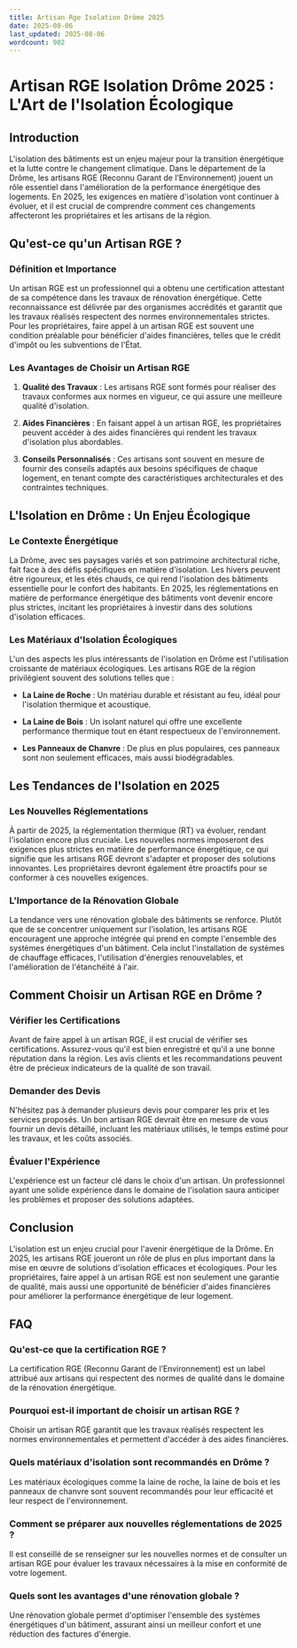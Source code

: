 ```yaml
---
title: Artisan Rge Isolation Drôme 2025
date: 2025-08-06
last_updated: 2025-08-06
wordcount: 902
---
```


# Artisan RGE Isolation Drôme 2025 : L'Art de l'Isolation Écologique

## Introduction

L'isolation des bâtiments est un enjeu majeur pour la transition énergétique et la lutte contre le changement climatique. Dans le département de la Drôme, les artisans RGE (Reconnu Garant de l’Environnement) jouent un rôle essentiel dans l'amélioration de la performance énergétique des logements. En 2025, les exigences en matière d'isolation vont continuer à évoluer, et il est crucial de comprendre comment ces changements affecteront les propriétaires et les artisans de la région.

## Qu'est-ce qu'un Artisan RGE ?

### Définition et Importance

Un artisan RGE est un professionnel qui a obtenu une certification attestant de sa compétence dans les travaux de rénovation énergétique. Cette reconnaissance est délivrée par des organismes accrédités et garantit que les travaux réalisés respectent des normes environnementales strictes. Pour les propriétaires, faire appel à un artisan RGE est souvent une condition préalable pour bénéficier d'aides financières, telles que le crédit d'impôt ou les subventions de l'État.

### Les Avantages de Choisir un Artisan RGE

1. **Qualité des Travaux** : Les artisans RGE sont formés pour réaliser des travaux conformes aux normes en vigueur, ce qui assure une meilleure qualité d'isolation.
   
2. **Aides Financières** : En faisant appel à un artisan RGE, les propriétaires peuvent accéder à des aides financières qui rendent les travaux d'isolation plus abordables.

3. **Conseils Personnalisés** : Ces artisans sont souvent en mesure de fournir des conseils adaptés aux besoins spécifiques de chaque logement, en tenant compte des caractéristiques architecturales et des contraintes techniques.

## L'Isolation en Drôme : Un Enjeu Écologique

### Le Contexte Énergétique

La Drôme, avec ses paysages variés et son patrimoine architectural riche, fait face à des défis spécifiques en matière d'isolation. Les hivers peuvent être rigoureux, et les étés chauds, ce qui rend l'isolation des bâtiments essentielle pour le confort des habitants. En 2025, les réglementations en matière de performance énergétique des bâtiments vont devenir encore plus strictes, incitant les propriétaires à investir dans des solutions d'isolation efficaces.

### Les Matériaux d'Isolation Écologiques

L'un des aspects les plus intéressants de l'isolation en Drôme est l'utilisation croissante de matériaux écologiques. Les artisans RGE de la région privilégient souvent des solutions telles que :

- **La Laine de Roche** : Un matériau durable et résistant au feu, idéal pour l'isolation thermique et acoustique.
  
- **La Laine de Bois** : Un isolant naturel qui offre une excellente performance thermique tout en étant respectueux de l'environnement.

- **Les Panneaux de Chanvre** : De plus en plus populaires, ces panneaux sont non seulement efficaces, mais aussi biodégradables.

## Les Tendances de l'Isolation en 2025

### Les Nouvelles Réglementations

À partir de 2025, la réglementation thermique (RT) va évoluer, rendant l'isolation encore plus cruciale. Les nouvelles normes imposeront des exigences plus strictes en matière de performance énergétique, ce qui signifie que les artisans RGE devront s'adapter et proposer des solutions innovantes. Les propriétaires devront également être proactifs pour se conformer à ces nouvelles exigences.

### L'Importance de la Rénovation Globale

La tendance vers une rénovation globale des bâtiments se renforce. Plutôt que de se concentrer uniquement sur l'isolation, les artisans RGE encouragent une approche intégrée qui prend en compte l'ensemble des systèmes énergétiques d'un bâtiment. Cela inclut l'installation de systèmes de chauffage efficaces, l'utilisation d'énergies renouvelables, et l'amélioration de l'étanchéité à l'air.

## Comment Choisir un Artisan RGE en Drôme ?

### Vérifier les Certifications

Avant de faire appel à un artisan RGE, il est crucial de vérifier ses certifications. Assurez-vous qu'il est bien enregistré et qu'il a une bonne réputation dans la région. Les avis clients et les recommandations peuvent être de précieux indicateurs de la qualité de son travail.

### Demander des Devis

N'hésitez pas à demander plusieurs devis pour comparer les prix et les services proposés. Un bon artisan RGE devrait être en mesure de vous fournir un devis détaillé, incluant les matériaux utilisés, le temps estimé pour les travaux, et les coûts associés.

### Évaluer l'Expérience

L'expérience est un facteur clé dans le choix d'un artisan. Un professionnel ayant une solide expérience dans le domaine de l'isolation saura anticiper les problèmes et proposer des solutions adaptées.

## Conclusion

L'isolation est un enjeu crucial pour l'avenir énergétique de la Drôme. En 2025, les artisans RGE joueront un rôle de plus en plus important dans la mise en œuvre de solutions d'isolation efficaces et écologiques. Pour les propriétaires, faire appel à un artisan RGE est non seulement une garantie de qualité, mais aussi une opportunité de bénéficier d'aides financières pour améliorer la performance énergétique de leur logement.

## FAQ

### Qu'est-ce que la certification RGE ?

La certification RGE (Reconnu Garant de l’Environnement) est un label attribué aux artisans qui respectent des normes de qualité dans le domaine de la rénovation énergétique.

### Pourquoi est-il important de choisir un artisan RGE ?

Choisir un artisan RGE garantit que les travaux réalisés respectent les normes environnementales et permettent d'accéder à des aides financières.

### Quels matériaux d'isolation sont recommandés en Drôme ?

Les matériaux écologiques comme la laine de roche, la laine de bois et les panneaux de chanvre sont souvent recommandés pour leur efficacité et leur respect de l'environnement.

### Comment se préparer aux nouvelles réglementations de 2025 ?

Il est conseillé de se renseigner sur les nouvelles normes et de consulter un artisan RGE pour évaluer les travaux nécessaires à la mise en conformité de votre logement.

### Quels sont les avantages d'une rénovation globale ?

Une rénovation globale permet d'optimiser l'ensemble des systèmes énergétiques d'un bâtiment, assurant ainsi un meilleur confort et une réduction des factures d'énergie.